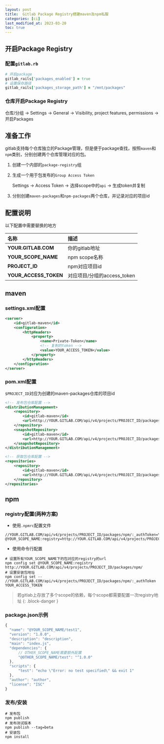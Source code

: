 ```yaml
---
layout: post
title:  Gitlab Package Registry搭建maven及npm私服
categories: [ci]
last_modified_at: 2023-03-20
toc: true
---
```


## 开启Package Registry
### 配置`gitlab.rb`
```ruby
# 开启package
gitlab_rails['packages_enabled'] = true
# 设置保存路径
gitlab_rails['packages_storage_path'] = "/mnt/packages"
```

### 仓库开启Package Registry

仓库/分组 -> Settings -> General -> Visibility, project features, permissions -> 开启Packages

## 准备工作
gitlab支持每个仓库独立的Package管理，但是便于package查找，按照`maven`和`npm`类别，分别创建两个仓库管理对应的包。

1. 创建一个内部的`package-registry`组
2. 生成一个用于包发布的`Group Access Token`

    Settings -> Access Token -> 选择scope中的`api` -> 生成token并复制
3. 分别创建`maven-packages`和`npm-packages`两个仓库，并记录对应的项目id

## 配置说明

以下配置中需要替换的地方

|名称|描述|
|:---|:---|
|**YOUR.GITLAB.COM**|你的gitlab地址|
|**YOUR_SCOPE_NAME**|npm scope名称|
|**PROJECT_ID**|npm对应项目id|
|**YOUR_ACCESS_TOKEN**|对应项目/分组的access_token|

## maven
### settings.xml配置

```xml
<server>
    <id>gitlab-maven</id>
    <configuration>
        <httpHeaders>
            <property>
                <name>Private-Token</name>
                <!-- 复制的token -->
                <value>YOUR_ACCESS_TOKEN</value>
            </property>
        </httpHeaders>
    </configuration>
</server>
```

### pom.xml配置

`$PROJECT_ID`对应为创建的maven-packages仓库的项目id

```xml
<!-- 发布包仓库配置 -->
<distributionManagement>
    <repository>
        <id>gitlab-maven</id>
        <url>http://YOUR.GITLAB.COM/api/v4/projects/PROJECT_ID/packages/maven</url>
    </repository>
    <snapshotRepository>
        <id>gitlab-maven</id>
        <url>http://YOUR.GITLAB.COM/api/v4/projects/PROJECT_ID/packages/maven</url>
    </snapshotRepository>
</distributionManagement>

<!-- 获取包仓库配置 -->
<repositories>
    <repository>
        <id>gitlab-maven</id>
        <url>http://YOUR.GITLAB.COM/api/v4/projects/PROJECT_ID/packages/maven</url>
    </repository>
</repositories>
```

## npm

### registry配置(两种方案)
- 使用`.npmrc`配置文件
```text
//YOUR.GITLAB.COM/api/v4/projects/PROJECT_ID/packages/npm/:_authToken=YOUR_ACCESS_TOKEN
@YOUR_SCOPE_NAME:registry=http://YOUR.GITLAB.COM/api/v4/projects/PROJECT_ID/packages/npm/
```
- 使用命令行配置
```shell
# 设置所有YOUR_SCOPE_NAME下的包对应的registry的url
npm config set @YOUR_SCOPE_NAME:registry http://YOUR.GITLAB.COM/api/v4/projects/PROJECT_ID/packages/npm/
# 设置安装包地址
npm config set -- //YOUR.GITLAB.COM/api/v4/projects/PROJECT_ID/packages/npm/:_authToken YOUR_ACCESS_TOKEN
```

> 若gitlab上存放了多个scope的依赖，每个scope都需要配置一次registry地址
{: .block-danger }

### package.json示例
```js
{
  "name": "@YOUR_SCOPE_NAME/test1",
  "version": "1.0.0",
  "description": "description",
  "main": "index.js",
  "dependencies": {
      // OTHER_SCOPE_NAME需要额外配置
      "@OTHER_SCOPE_NAME/test": "^1.0.0"
  },
  "scripts": {
      "test": "echo \"Error: no test specified\" && exit 1"
  },
  "author": "author",
  "license": "ISC"
}
```

### 发布/安装
```shell
# 发布包
npm publish
# 发布测试版本
npm publish --tag=beta
# 安装包
npm install
```